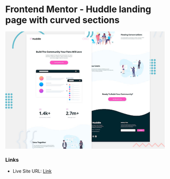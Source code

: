 # Frontend Mentor - Huddle landing page with curved sections

![Header/intro section for the Huddle landing page with curved sections](./images/desktop-preview.jpg)

### Links

- Live Site URL: [Link](https://1huddle.netlify.app)